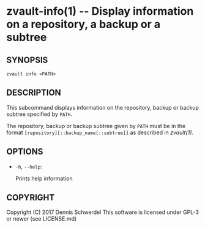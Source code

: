 zvault-info(1) -- Display information on a repository, a backup or a subtree
============================================================================

## SYNOPSIS

`zvault info <PATH>`


## DESCRIPTION

This subcommand displays information on the repository, backup or backup subtree
specified by `PATH`.

The repository, backup or backup subtree given by `PATH` must be in the format
`[repository][::backup_name[::subtree]]` as described in _zvault(1)_.


## OPTIONS

  * `-h`, `--help`:

    Prints help information


## COPYRIGHT

Copyright (C) 2017  Dennis Schwerdel
This software is licensed under GPL-3 or newer (see LICENSE.md)
